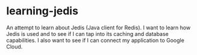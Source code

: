 # learning-jedis
An attempt to learn about Jedis (Java client for Redis). I want to learn how Jedis is used and to see if I can tap into its caching and database capabilities. I also want to see if I can connect my application to Google Cloud.
